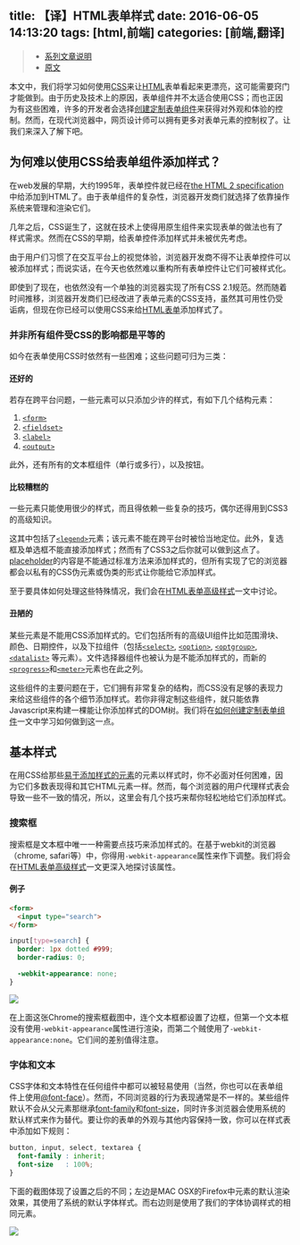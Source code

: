 title: 【译】HTML表单样式
date: 2016-06-05 14:13:20
tags: [html,前端]
categories: [前端,翻译]
---
> * [系列文章说明](http://levonlin.info/2016/04/28/%E3%80%90%E8%AF%91%E3%80%91HTML%E8%A1%A8%E5%8D%95%E6%8C%87%E5%8D%97-%E7%AC%AC%E4%B8%80%E4%B8%AAHTML%E8%A1%A8%E5%8D%95/)
> * [原文](https://developer.mozilla.org/en-US/docs/Web/Guide/HTML/Forms/Styling_HTML_forms)

本文中，我们将学习如何使用[CSS](https://developer.mozilla.org/en-US/docs/CSS)来让[HTML](https://developer.mozilla.org/en-US/docs/HTML)表单看起来更漂亮，这可能需要窍门才能做到。由于历史及技术上的原因，表单组件并不太适合使用CSS；而也正因为有这些困难，许多的开发者会选择[创建定制表单组件]()来获得对外观和体验的控制。然而，在现代浏览器中，网页设计师可以拥有更多对表单元素的控制权了。让我们来深入了解下吧。

## 为何难以使用CSS给表单组件添加样式？
在web发展的早期，大约1995年，表单控件就已经在[the HTML 2 specification](http://www.ietf.org/rfc/rfc1866.txt)中给添加到HTML了。由于表单组件的复杂性，浏览器开发商们就选择了依靠操作系统来管理和渲染它们。

几年之后，CSS诞生了，这就在技术上使得用原生组件来实现表单的做法也有了样式需求。然而在CSS的早期，给表单控件添加样式并未被优先考虑。

由于用户们习惯了在交互平台上的视觉体验，浏览器开发商不得不让表单控件可以被添加样式；而说实话，在今天也依然难以重构所有表单控件让它们可被样式化。

即使到了现在，也依然没有一个单独的浏览器实现了所有CSS 2.1规范。然而随着时间推移，浏览器开发商们已经改进了表单元素的CSS支持，虽然其可用性仍受诟病，但现在你已经可以使用CSS来给[HTML表单](https://developer.mozilla.org/en-US/docs/HTML/Forms)添加样式了。


### 并非所有组件受CSS的影响都是平等的
如今在表单使用CSS时依然有一些困难；这些问题可归为三类：

#### 还好的
若存在跨平台问题，一些元素可以只添加少许的样式，有如下几个结构元素：

1. [`<form>`](https://developer.mozilla.org/en-US/docs/Web/HTML/Element/form)
2. [`<fieldset>`](https://developer.mozilla.org/en-US/docs/Web/HTML/Element/fieldset)
3. [`<label>`](https://developer.mozilla.org/en-US/docs/Web/HTML/Element/label)
4. [`<output>`](https://developer.mozilla.org/en-US/docs/Web/HTML/Element/output)

此外，还有所有的文本框组件（单行或多行），以及按钮。

#### 比较糟糕的
一些元素只能使用很少的样式，而且得依赖一些复杂的技巧，偶尔还得用到CSS3的高级知识。

这其中包括了[`<legend>`](https://developer.mozilla.org/en-US/docs/Web/HTML/Element/legend)元素；该元素不能在跨平台时被恰当地定位。此外，复选框及单选框不能直接添加样式；然而有了CSS3之后你就可以做到这点了。[placeholder](https://developer.mozilla.org/en-US/docs/Web/HTML/Element/input#attr-placeholder)的内容是不能通过标准方法来添加样式的，但所有实现了它的浏览器都会以私有的CSS伪元素或伪类的形式让你能给它添加样式。

至于要具体如何处理这些特殊情况，我们会在[HTML表单高级样式]()一文中讨论。

#### 丑陋的
某些元素是不能用CSS添加样式的。它们包括所有的高级UI组件比如范围滑块、颜色、日期控件，以及下拉组件（包括[`<select>`](https://developer.mozilla.org/en-US/docs/Web/HTML/Element/select), [`<option>`](https://developer.mozilla.org/en-US/docs/Web/HTML/Element/option), [`<optgroup>`](https://developer.mozilla.org/en-US/docs/Web/HTML/Element/optgroup), [`<datalist>`](https://developer.mozilla.org/en-US/docs/Web/HTML/Element/datalist) 等元素）。文件选择器组件也被认为是不能添加样式的，而新的[`<progress>`](https://developer.mozilla.org/en-US/docs/Web/HTML/Element/progress)和[`<meter>`](https://developer.mozilla.org/en-US/docs/Web/HTML/Element/meter)元素也在此之列。

这些组件的主要问题在于，它们拥有非常复杂的结构，而CSS没有足够的表现力来给这些组件的各个细节添加样式。若你非得定制这些组件，就只能依靠Javascript来构建一棵能让你添加样式的DOM树。我们将在[如何创建定制表单组件](https://developer.mozilla.org/en-US/docs/HTML/Forms/How_to_build_custom_form_widgets)一文中学习如何做到这一点。

## 基本样式
在用CSS给那些[易于添加样式的元素](./#还好的)的元素以样式时，你不必面对任何困难，因为它们多数表现得和其它HTML元素一样。然而，每个浏览器的用户代理样式表会导致一些不一致的情况，所以，这里会有几个技巧来帮你轻松地给它们添加样式。

### 搜索框
搜索框是文本框中唯一一种需要点技巧来添加样式的。在基于webkit的浏览器（chrome, safari等）中，你得用`-webkit-appearance`属性来作下调整。我们将会在[HTML表单高级样式]()一文更深入地探讨该属性。

#### 例子
```html
<form>
  <input type="search">
</form>
```

```css
input[type=search] {
  border: 1px dotted #999;
  border-radius: 0;

  -webkit-appearance: none;
}
```

![](https://developer.mozilla.org/files/4153/search-chrome-macos.png)

在上面这张Chrome的搜索框截图中，连个文本框都设置了边框，但第一个文本框没有使用`-webkit-appearance`属性进行渲染，而第二个贼使用了`-webkit-appearance:none`。它们间的差别值得注意。

### 字体和文本
CSS字体和文本特性在任何组件中都可以被轻易使用（当然，你也可以在表单组件上使用[@font-face](https://developer.mozilla.org/en-US/docs/Web/CSS/@font-face)）。然而，不同浏览器的行为表现通常是不一样的。某些组件默认不会从父元素那继承[font-family](https://developer.mozilla.org/en-US/docs/Web/CSS/font-family)和[font-size](https://developer.mozilla.org/en-US/docs/Web/CSS/font-size)，同时许多浏览器会使用系统的默认样式来作为替代。要让你的表单的外观与其他内容保持一致，你可以在样式表中添加如下规则：

```css
button, input, select, textarea {
  font-family : inherit;
  font-size   : 100%;
}
```

下面的截图体现了设置之后的不同；左边是MAC OSX的Firefox中元素的默认渲染效果，其使用了系统的默认字体样式。而右边则是使用了我们的字体协调样式的相同元素。

![](https://developer.mozilla.org/files/4157/font-firefox-macos.png)
